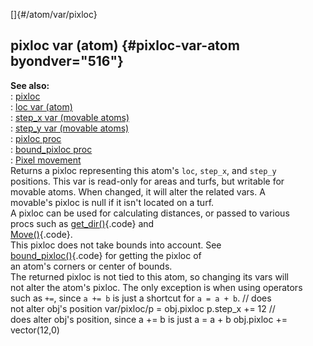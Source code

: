 []{#/atom/var/pixloc}    
## pixloc var (atom) {#pixloc-var-atom byondver="516"}    
**See also:**    
:   [pixloc](ref/pixloc)    
:   [loc var (atom)](ref/atom/var/loc)    
:   [step_x var (movable atoms)](ref/atom/movable/var/step_x)    
:   [step_y var (movable atoms)](ref/atom/movable/var/step_y)    
:   [pixloc proc](ref/proc/pixloc)    
:   [bound_pixloc proc](ref/proc/bound_pixloc)    
:   [Pixel movement](ref/%7Bnotes%7D/pixel-movement)    
Returns a pixloc representing this atom\'s `loc`, `step_x`, and `step_y`    
positions. This var is read-only for areas and turfs, but writable for    
movable atoms. When changed, it will alter the related vars. A    
movable\'s pixloc is null if it isn\'t located on a turf.    
A pixloc can be used for calculating distances, or passed to various    
procs such as [get_dir()](ref/proc/get_dir){.code} and    
[Move()](ref/atom/movable/proc/Move){.code}.    
This pixloc does not take bounds into account. See    
[bound_pixloc()](ref/proc/bound_pixloc){.code} for getting the pixloc of    
an atom\'s corners or center of bounds.    
The returned pixloc is not tied to this atom, so changing its vars will    
not alter the atom\'s pixloc. The only exception is when using operators    
such as `+=`, since `a += b` is just a shortcut for `a = a + b`. // does    
not alter obj\'s position var/pixloc/p = obj.pixloc p.step_x += 12 //    
does alter obj\'s position, since a += b is just a = a + b obj.pixloc +=    
vector(12,0)  
